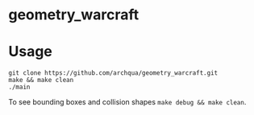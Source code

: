 # geometry\_warcraft


# Usage
```
git clone https://github.com/archqua/geometry_warcraft.git
make && make clean
./main
```

To see bounding boxes and collision shapes `make debug && make clean`.
